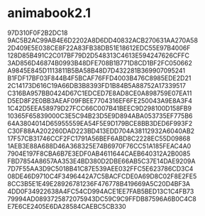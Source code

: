 # animabook2.1
97D310F0F2B2DC18
9AC5B2AC99AB4E6D2202A8D6DD40832ACB270631AA270A58
2D409E5E038CE8F22A83FB38DB51E18612EDC55E97B4006F
128D85B491C2C017BF79D2D548313C4613E594247626CFFC
3AD856D46874B0993B48DFE708B1B771D8CD1BF2FC050662
A9845E845D1113811B5BA58B48D7D432281B369907095241
B1FDF17BF03F844B4F5BCAF76FFD4003B476C8985EDE2D21
2C14173D616C19A66DB3B8393FD1B84B5A88752A17339517
C316BA957BB0424D67C1EDCED7E8AD8CE0A898759E07EA11
D5ED8F2E0BB3AEAF09FBEE7704316EF6FE250043A9E8A3F4
1C42D5EEA58979D27FCC66C007B41BEEC9D298100D158FB9
10365F65839000C3E5C94B23D5E9D894ABA053735EF775B6
64A3804014D65955559EA54F5E9D179BCE8BB3DED6F993F2
C30F88AA202260DAD223BD413EDD704A38112932A6040AB2
17F57CB31746CCF2FC1791A56BEF6ABD8C2228EC55D09868
1AEB3E88A688D46A368325E74B6970F76CC51A185FEAC4A0
7904E197F8CBA6B7E3EDF0AB4611644CAEB640312A2B0085
FBD7854A8657AA353E4BD380D2DBE66AB5C37E14DAE9209A
7D7F55AA3D9C5018B41C87E539AEE032FFC5E623786CD3C4
08DE46D9710C4F3496442A7C5BACFCDE0A69D8C02F8E2FE5
8CC3B5E1E49E28926781236F476778B419669A5C20D4BF3A
4DD0F34922638A4FC54CD994ACE1EE7FAB5BED13C1C4FB73
79994AD0893725872075943DC59C9C9FFDB87596A6B0C4C8
E7E6CE2405E6DA28584CAEBC5CB330
